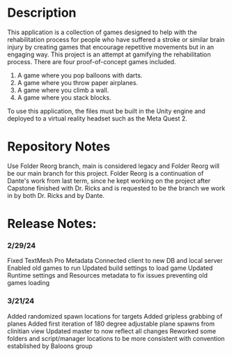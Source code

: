 # Description
This application is a collection of games designed to help with the rehabilitation process for people who have suffered a stroke or similar brain injury by creating games that encourage repetitive movements but in an engaging way. This project is an attempt at gamifying the rehabilitation process. There are four proof-of-concept games included. 
1. A game where you pop balloons with darts.
2. A game where you throw paper airplanes.
3. A game where you climb a wall.
4. A game where you stack blocks.

To use this application, the files must be built in the Unity engine and deployed to a virtual reality headset such as the Meta Quest 2.

# Repository Notes
Use Folder Reorg branch, main is considered legacy and Folder Reorg will be our main branch for this project.
Folder Reorg is a continuation of Dante's work from last term, since he kept working on the project after Capstone finished with Dr. Ricks and is requested to be the branch we work in by both Dr. Ricks and by Dante.

# Release Notes:

### 2/29/24

Fixed TextMesh Pro Metadata
Connected client to new DB and local server
Enabled old games to run
Updated build settings to load game
Updated Runtime settings and Resources metadata to fix issues preventing old games loading

### 3/21/24

Added randomized spawn locations for targets
Added gripless grabbing of planes
Added first iteration of 180 degree adjustable plane spawns from clinitian view
Updated master to now reflect all changes
Reworked some folders and script/manager locations to be more consistent with convention established by Baloons group